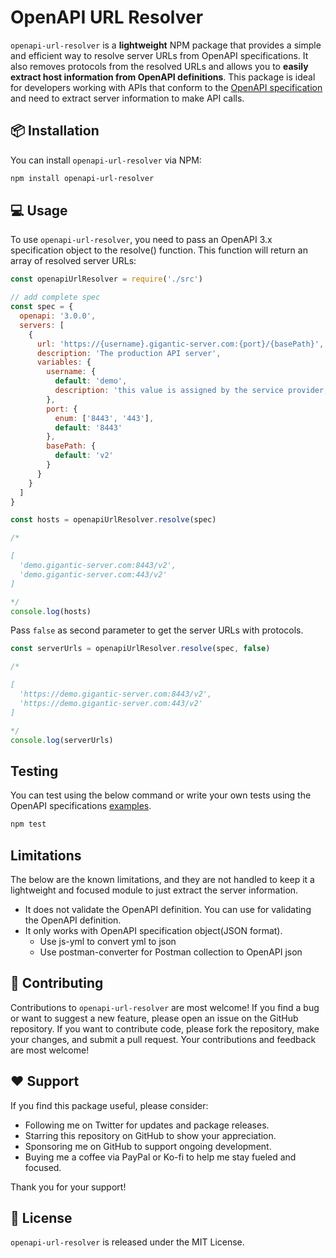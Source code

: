 

# OpenAPI URL Resolver

`openapi-url-resolver` is a **lightweight** NPM package that provides a simple and efficient way to resolve server URLs from OpenAPI specifications. It also removes protocols from the resolved URLs and allows you to **easily extract host information from OpenAPI definitions**. This package is ideal for developers working with APIs that conform to the [OpenAPI specification](https://swagger.io/specification/) and need to extract server information to make API calls.

## 📦 Installation

You can install `openapi-url-resolver` via NPM:

```bash
npm install openapi-url-resolver
```

## 💻 Usage

To use `openapi-url-resolver`, you need to pass an OpenAPI 3.x specification object to the resolve() function. This function will return an array of resolved server URLs:

```javascript
const openapiUrlResolver = require('./src')

// add complete spec
const spec = {
  openapi: '3.0.0',
  servers: [
    {
      url: 'https://{username}.gigantic-server.com:{port}/{basePath}',
      description: 'The production API server',
      variables: {
        username: {
          default: 'demo',
          description: 'this value is assigned by the service provider, in this example `gigantic-server.com`'
        },
        port: {
          enum: ['8443', '443'],
          default: '8443'
        },
        basePath: {
          default: 'v2'
        }
      }
    }
  ]
}

const hosts = openapiUrlResolver.resolve(spec)

/*

[
  'demo.gigantic-server.com:8443/v2',
  'demo.gigantic-server.com:443/v2'
]

*/
console.log(hosts)

```

Pass `false` as second parameter to get the server URLs with protocols.

```javascript
const serverUrls = openapiUrlResolver.resolve(spec, false)

/*

[
  'https://demo.gigantic-server.com:8443/v2',
  'https://demo.gigantic-server.com:443/v2'
]

*/
console.log(serverUrls)

```

## Testing

You can test using the below command or write your own tests using the OpenAPI specifications [examples](./definitions/).

```bash
npm test
```

## Limitations

The below are the known limitations, and they are not handled to keep it a lightweight and focused module to just extract the server information.

- It does not validate the OpenAPI definition. You can use for validating the OpenAPI definition.
- It only works with OpenAPI specification object(JSON format).
  - Use js-yml to convert yml to json
  - Use postman-converter for Postman collection to OpenAPI json

## 🤝 Contributing

Contributions to `openapi-url-resolver` are most welcome! If you find a bug or want to suggest a new feature, please open an issue on the GitHub repository. If you want to contribute code, please fork the repository, make your changes, and submit a pull request. Your contributions and feedback are most welcome!

## ❤️ Support

If you find this package useful, please consider:

- Following me on Twitter for updates and package releases.
- Starring this repository on GitHub to show your appreciation.
- Sponsoring me on GitHub to support ongoing development.
- Buying me a coffee via PayPal or Ko-fi to help me stay fueled and focused.

Thank you for your support!

## 📝 License

`openapi-url-resolver` is released under the MIT License.
